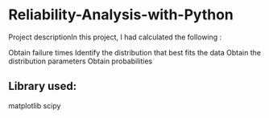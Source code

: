 # Reliability-Analysis-with-Python

Project descriptionIn this project, I had calculated the following :

Obtain failure times
Identify the distribution that best fits the data
Obtain the distribution parameters
Obtain probabilities

## Library used:
matplotlib
scipy
